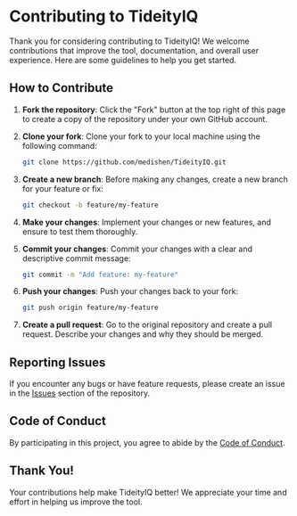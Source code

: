 # Contributing to TideityIQ

Thank you for considering contributing to TideityIQ! We welcome contributions that improve the tool, documentation, and overall user experience. Here are some guidelines to help you get started.

## How to Contribute

1. **Fork the repository**: Click the "Fork" button at the top right of this page to create a copy of the repository under your own GitHub account.

2. **Clone your fork**: Clone your fork to your local machine using the following command:

   ```bash
   git clone https://github.com/medishen/TideityIQ.git
   ```

3. **Create a new branch**: Before making any changes, create a new branch for your feature or fix:

   ```bash
   git checkout -b feature/my-feature
   ```

4. **Make your changes**: Implement your changes or new features, and ensure to test them thoroughly.

5. **Commit your changes**: Commit your changes with a clear and descriptive commit message:

   ```bash
   git commit -m "Add feature: my-feature"
   ```

6. **Push your changes**: Push your changes back to your fork:

   ```bash
   git push origin feature/my-feature
   ```

7. **Create a pull request**: Go to the original repository and create a pull request. Describe your changes and why they should be merged.

## Reporting Issues

If you encounter any bugs or have feature requests, please create an issue in the [Issues](https://github.com/medishen/TideityIQ/issues) section of the repository.

## Code of Conduct

By participating in this project, you agree to abide by the [Code of Conduct](CODE_OF_CONDUCT.md).

## Thank You!

Your contributions help make TideityIQ better! We appreciate your time and effort in helping us improve the tool.
